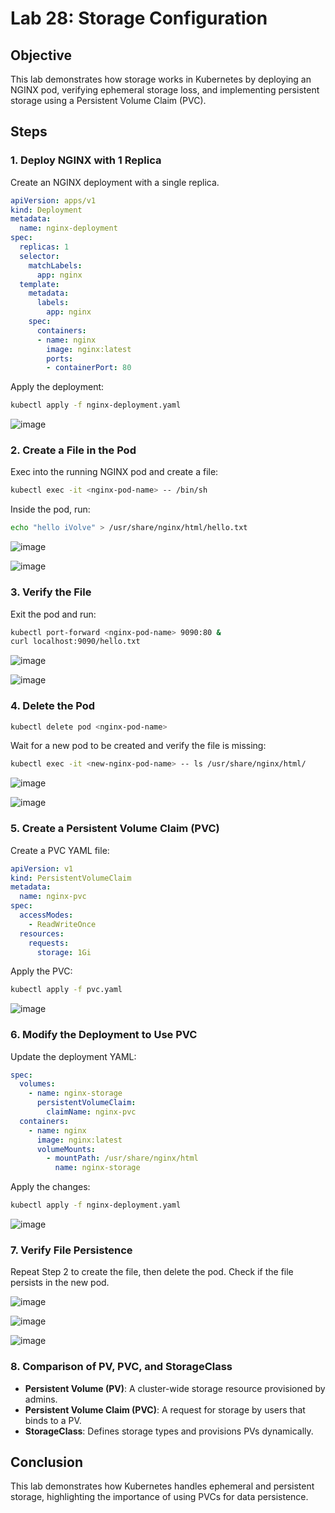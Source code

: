 # Lab 28: Storage Configuration

## Objective
This lab demonstrates how storage works in Kubernetes by deploying an NGINX pod, verifying ephemeral storage loss, and implementing persistent storage using a Persistent Volume Claim (PVC).

## Steps

### 1. Deploy NGINX with 1 Replica
Create an NGINX deployment with a single replica.

```yaml
apiVersion: apps/v1
kind: Deployment
metadata:
  name: nginx-deployment
spec:
  replicas: 1
  selector:
    matchLabels:
      app: nginx
  template:
    metadata:
      labels:
        app: nginx
    spec:
      containers:
      - name: nginx
        image: nginx:latest
        ports:
        - containerPort: 80
```

Apply the deployment:
```sh
kubectl apply -f nginx-deployment.yaml
```
![image](https://github.com/user-attachments/assets/45651bfc-94c3-4c2f-aca2-1241fd920b35)

### 2. Create a File in the Pod
Exec into the running NGINX pod and create a file:
```sh
kubectl exec -it <nginx-pod-name> -- /bin/sh
```
Inside the pod, run:
```sh
echo "hello iVolve" > /usr/share/nginx/html/hello.txt
```
![image](https://github.com/user-attachments/assets/b90aaf85-9b9d-4a4c-b045-f7cee97d23d3)

![image](https://github.com/user-attachments/assets/49b5b997-e9fc-46c0-a072-920d9f6e2df5)

### 3. Verify the File
Exit the pod and run:
```sh
kubectl port-forward <nginx-pod-name> 9090:80 &
curl localhost:9090/hello.txt
```
![image](https://github.com/user-attachments/assets/2efa01e6-f8b2-41f0-8df1-5d474e44e4b1)

![image](https://github.com/user-attachments/assets/8832db4a-b269-4630-ac3c-bcde30a71d32)


### 4. Delete the Pod
```sh
kubectl delete pod <nginx-pod-name>
```
Wait for a new pod to be created and verify the file is missing:
```sh
kubectl exec -it <new-nginx-pod-name> -- ls /usr/share/nginx/html/
```
![image](https://github.com/user-attachments/assets/8342ca69-def9-4119-af09-2bb237d18cd8)

![image](https://github.com/user-attachments/assets/fd5bc3f1-cd88-4d02-906d-ff40fec36652)

### 5. Create a Persistent Volume Claim (PVC)
Create a PVC YAML file:
```yaml
apiVersion: v1
kind: PersistentVolumeClaim
metadata:
  name: nginx-pvc
spec:
  accessModes:
    - ReadWriteOnce
  resources:
    requests:
      storage: 1Gi
```

Apply the PVC:
```sh
kubectl apply -f pvc.yaml
```

![image](https://github.com/user-attachments/assets/6cbe06ec-d4aa-4e7a-a593-3961e6b0051a)

### 6. Modify the Deployment to Use PVC
Update the deployment YAML:
```yaml
spec:
  volumes:
    - name: nginx-storage
      persistentVolumeClaim:
        claimName: nginx-pvc
  containers:
    - name: nginx
      image: nginx:latest
      volumeMounts:
        - mountPath: /usr/share/nginx/html
          name: nginx-storage
```
Apply the changes:
```sh
kubectl apply -f nginx-deployment.yaml
```
![image](https://github.com/user-attachments/assets/a22248a3-df7e-439a-84a2-1ce2e768a075)

### 7. Verify File Persistence
Repeat Step 2 to create the file, then delete the pod. Check if the file persists in the new pod.

![image](https://github.com/user-attachments/assets/00793bde-18ad-4307-9419-a94809257220)

![image](https://github.com/user-attachments/assets/157ae760-3247-4ce5-b465-66836ac24e15)

![image](https://github.com/user-attachments/assets/ab2253bc-6abc-4084-8f42-97763b9afc96)


### 8. Comparison of PV, PVC, and StorageClass
- **Persistent Volume (PV)**: A cluster-wide storage resource provisioned by admins.
- **Persistent Volume Claim (PVC)**: A request for storage by users that binds to a PV.
- **StorageClass**: Defines storage types and provisions PVs dynamically.

## Conclusion
This lab demonstrates how Kubernetes handles ephemeral and persistent storage, highlighting the importance of using PVCs for data persistence.

